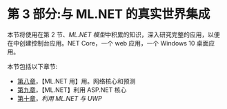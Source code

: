 

# 第 3 部分:与 ML.NET 的真实世界集成

本节将使用在第 2 节、*ML.NET 模型*中积累的知识，深入研究完整的应用，以便在中创建控制台应用。NET Core，一个 web 应用，一个 Windows 10 桌面应用。

本节包括以下章节:

*   [第八章](a29eb79a-eca6-4b4f-b6a1-ee4c57d6d4d4.xhtml)，【ML.NET 用】用。网络核心和预测
*   [第九章](5f67e3b8-56bd-47ab-8a72-4f00b239d517.xhtml)，【ML.NET】利用 ASP.NET 核心
*   [第十章](9c105516-7e4f-4f99-b70f-8b0d6165d8c5.xhtml)，*利用 ML.NET 与 UWP*